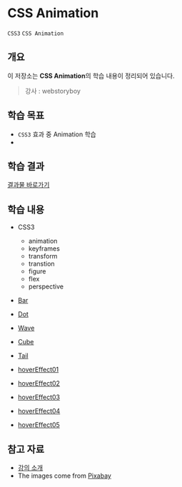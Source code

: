 # CSS Animation

`CSS3` `CSS Animation`

## 개요

이 저장소는 **CSS Animation**의 학습 내용이 정리되어 있습니다.

> 강사 : webstoryboy

## 학습 목표
- `CSS3` 효과 중 Animation 학습
- 
## 학습 결과
[결과물 바로가기](https://hwahyeon.github.io/class-wb-stadndard)

## 학습 내용
- CSS3
    - animation
    - keyframes
    - transform
    - transtion
    - figure
    - flex
    - perspective

- [Bar](https://hwahyeon.github.io/lecture_wb/CSS_Animation/CSSanime01.html)
- [Dot](https://hwahyeon.github.io/lecture_wb/CSS_Animation/CSSanime02.html)
- [Wave](https://hwahyeon.github.io/lecture_wb/CSS_Animation/CSSanime03.html)
- [Cube](https://hwahyeon.github.io/lecture_wb/CSS_Animation/CSSanime04.html)
- [Tail](https://hwahyeon.github.io/lecture_wb/CSS_Animation/CSSanime05.html)
- [hoverEffect01](https://hwahyeon.github.io/lecture_wb/CSS_Animation/CSSanime06.html)
- [hoverEffect02](https://hwahyeon.github.io/lecture_wb/CSS_Animation/CSSanime07.html)
- [hoverEffect03](https://hwahyeon.github.io/lecture_wb/CSS_Animation/CSSanime08.html)
- [hoverEffect04](https://hwahyeon.github.io/lecture_wb/CSS_Animation/CSSanime09.html)
- [hoverEffect05](https://hwahyeon.github.io/lecture_wb/CSS_Animation/CSSanime10.html)

## 참고 자료
- [강의 소개](https://www.youtube.com/playlist?list=PL4UVBBIc6giJS1MPfte_ay0FjXw_pmb_H)
- The images come from [Pixabay](https://pixabay.com/)
